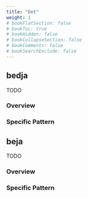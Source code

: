 ```yaml
---
title: "Det"
weight: 1
# bookFlatSection: false
# bookToc: true
# bookHidden: false
# bookCollapseSection: false
# bookComments: false
# bookSearchExclude: false
---
```







## bedja

TODO
### Overview

### Specific Pattern




## beja

TODO
### Overview

### Specific Pattern


